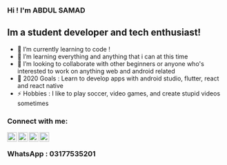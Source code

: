 ### Hi !  I'm ABDUL SAMAD

## Im a student developer and tech enthusiast!

- 🔭 I’m currently learning to code !
- 🌱 I’m learning everything and anything that i can at this time
- 👯 I’m looking to collaborate with other beginners or anyone who's interested to work on anything web and android related
- 🥅 2020 Goals : Learn to develop apps with android studio, flutter, react and react native
- ⚡ Hobbies : I like to play soccer, video games, and create stupid videos sometimes

### Connect with me:
  
[<img align="left" alt="Facebook | Abdul Samad" width="22px" src="https://cdn.jsdelivr.net/npm/simple-icons@3.4.0/icons/facebook.svg" />][facebook]
[<img align="left" alt="WhatsApp | Abdul Samad" width="22px" src="https://cdn.jsdelivr.net/npm/simple-icons@3.4.0/icons/whatsapp.svg" />][whatsapp]
[<img align="left" alt="Youtube | Abdul Samad" width="22px" src="https://cdn.jsdelivr.net/npm/simple-icons@3.4.0/icons/youtube.svg" />][Youtube]
[<img align="left" alt="LinkedIn | Abdul Samad" width="22px" src="https://cdn-icons-png.flaticon.com/512/174/174857.png" />][linkedin]
<br>
### WhatsApp : 03177535201

<br />

[facebook]: https://www.facebook.com/profile.php?id=100008059773001
[whatsapp]: https://wa.me/+923177535201
[youtube]: https://www.youtube.com/channel/UCpdSatx1darbkK4koxxRvjg/
[linkedin]: https://www.linkedin.com/in/abdul-samad-b69299172/
